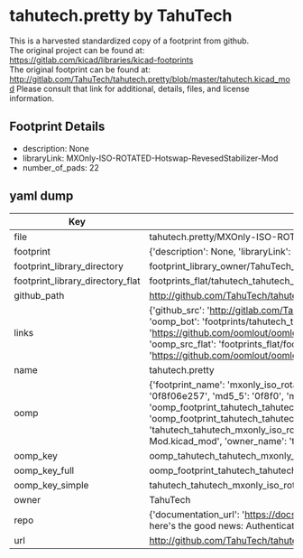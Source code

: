 # tahutech.pretty by TahuTech  
This is a harvested standardized copy of a footprint from github.  
The original project can be found at:  
https://gitlab.com/kicad/libraries/kicad-footprints  
The original footprint can be found at:
http://gitlab.com/TahuTech/tahutech.pretty/blob/master/tahutech.kicad_mod
Please consult that link for additional, details, files, and license information.  
## Footprint Details
* description: None  
* libraryLink: MXOnly-ISO-ROTATED-Hotswap-RevesedStabilizer-Mod  
* number_of_pads: 22  
## yaml dump  
| Key | Value |  
| --- | --- |  
| file | tahutech.pretty/MXOnly-ISO-ROTATED-Hotswap-RevesedStabilizer-Mod.kicad_mod |  
| footprint | {'description': None, 'libraryLink': 'MXOnly-ISO-ROTATED-Hotswap-RevesedStabilizer-Mod', 'number_of_pads': 22} |  
| footprint_library_directory | footprint_library_owner/TahuTech_tahutech.pretty |  
| footprint_library_directory_flat | footprints_flat/tahutech_tahutech_mxonly_iso_rotated_hotswap_revesedstabilizer_mod/working |  
| github_path | http://github.com/TahuTech/tahutech.pretty/blob/master/MXOnly-ISO-ROTATED-Hotswap-RevesedStabilizer-Mod.kicad_mod |  
| links | {'github_src': 'http://gitlab.com/TahuTech/tahutech.pretty/blob/master/tahutech.kicad_mod', 'github_src_repo': 'https://gitlab.com/kicad/libraries/kicad-footprints', 'oomp_bot': 'footprints/tahutech_tahutech_mxonly_iso_rotated_hotswap_revesedstabilizer_mod/working', 'oomp_bot_github': 'https://github.com/oomlout/oomlout_oomp_footprint_bot/tree/main/footprints/tahutech_tahutech_mxonly_iso_rotated_hotswap_revesedstabilizer_mod/working', 'oomp_src_flat': 'footprints_flat/footprints_flat/tahutech_tahutech_mxonly_iso_rotated_hotswap_revesedstabilizer_mod/working', 'oomp_src_flat_github': 'https://github.com/oomlout/oomlout_oomp_footprint_src/tree/main/footprints_flat/tahutech_tahutech_mxonly_iso_rotated_hotswap_revesedstabilizer_mod/working'} |  
| name | tahutech.pretty |  
| oomp | {'footprint_name': 'mxonly_iso_rotated_hotswap_revesedstabilizer_mod', 'library_name': 'tahutech', 'md5': '0f8f06e257055b17111902d79252c86c', 'md5_10': '0f8f06e257', 'md5_5': '0f8f0', 'md5_6': '0f8f06', 'oomp_key': 'oomp_tahutech_tahutech_mxonly_iso_rotated_hotswap_revesedstabilizer_mod', 'oomp_key_extra': 'oomp_footprint_tahutech_tahutech_mxonly_iso_rotated_hotswap_revesedstabilizer_mod', 'oomp_key_full': 'oomp_footprint_tahutech_tahutech_mxonly_iso_rotated_hotswap_revesedstabilizer_mod_0f8f06', 'oomp_key_simple': 'tahutech_tahutech_mxonly_iso_rotated_hotswap_revesedstabilizer_mod', 'original_filename': 'tahutech.pretty/MXOnly-ISO-ROTATED-Hotswap-RevesedStabilizer-Mod.kicad_mod', 'owner_name': 'tahutech'} |  
| oomp_key | oomp_tahutech_tahutech_mxonly_iso_rotated_hotswap_revesedstabilizer_mod |  
| oomp_key_full | oomp_footprint_tahutech_tahutech_mxonly_iso_rotated_hotswap_revesedstabilizer_mod |  
| oomp_key_simple | tahutech_tahutech_mxonly_iso_rotated_hotswap_revesedstabilizer_mod |  
| owner | TahuTech |  
| repo | {'documentation_url': 'https://docs.github.com/rest/overview/resources-in-the-rest-api#rate-limiting', 'message': "API rate limit exceeded for 84.66.173.59. (But here's the good news: Authenticated requests get a higher rate limit. Check out the documentation for more details.)"} |  
| url | http://github.com/TahuTech/tahutech.pretty |  

